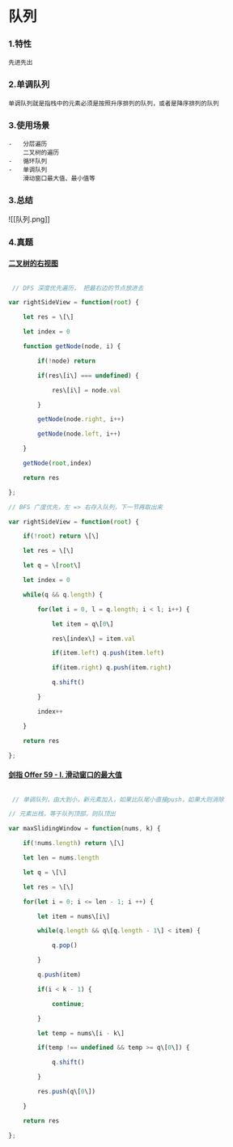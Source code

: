# 队列

### 1.特性
	先进先出
### 2.单调队列
	单调队列就是指栈中的元素必须是按照升序排列的队列，或者是降序排列的队列
### 3.使用场景
	-   分层遍历
		二叉树的遍历
	-   循环队列
	-   单调队列
		滑动窗口最大值、最小值等
### 3.总结
![[队列.png]]

### 4.真题
#### [二叉树的右视图](https://leetcode-cn.com/problems/binary-tree-right-side-view/)
 ```js
 
  // DFS 深度优先遍历， 把最右边的节点放进去

 var rightSideView = function(root) {

	 let res = \[\]

	 let index = 0

	 function getNode(node, i) {

		 if(!node) return

		 if(res\[i\] === undefined) {

			 res\[i\] = node.val

		 }

		 getNode(node.right, i++)

		 getNode(node.left, i++)

	 }

	 getNode(root,index)

	 return res

 };
 ```
 
 ``` js
 // BFS 广度优先，左 => 右存入队列，下一节再取出来

 var rightSideView = function(root) {

	 if(!root) return \[\]

	 let res = \[\]

	 let q = \[root\]

	 let index = 0

	 while(q && q.length) {

		 for(let i = 0, l = q.length; i < l; i++) {

			 let item = q\[0\]

			 res\[index\] = item.val

			 if(item.left) q.push(item.left)

			 if(item.right) q.push(item.right)

			 q.shift()

		 }

		 index++

	 }

	 return res

 };
 ```
 
 #### [剑指 Offer 59 - I. 滑动窗口的最大值](https://leetcode-cn.com/problems/hua-dong-chuang-kou-de-zui-da-zhi-lcof/)
 ``` js
 
  // 单调队列，由大到小，新元素加入，如果比队尾小直接push，如果大则消除

 // 元素出栈，等于队列顶部，则队顶出

 var maxSlidingWindow = function(nums, k) {

	 if(!nums.length) return \[\]

	 let len = nums.length

	 let q = \[\]

	 let res = \[\]

	 for(let i = 0; i <= len - 1; i ++) {

		 let item = nums\[i\]

		 while(q.length && q\[q.length - 1\] < item) {

			 q.pop()

		 }

		 q.push(item)

		 if(i < k - 1) {

			 continue;

		 }

		 let temp = nums\[i - k\]

		 if(temp !== undefined && temp >= q\[0\]) {

			 q.shift()

		 }

		 res.push(q\[0\])

	 }

	 return res

 };
 
 
 ```